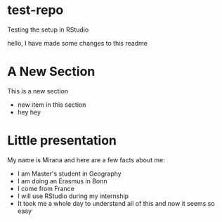 # test-repo
Testing the setup in RStudio

hello, I have made some changes to this readme

# A New Section
This is a new section
- new item in this section
- hey hey

# Little presentation
My name is Mirana and here are a few facts about me:
- I am Master's student in Geography
- I am doing an Erasmus in Bonn
- I come from France
- I will use RStudio during my internship
- It took me a whole day to understand all of this and now it seems so easy